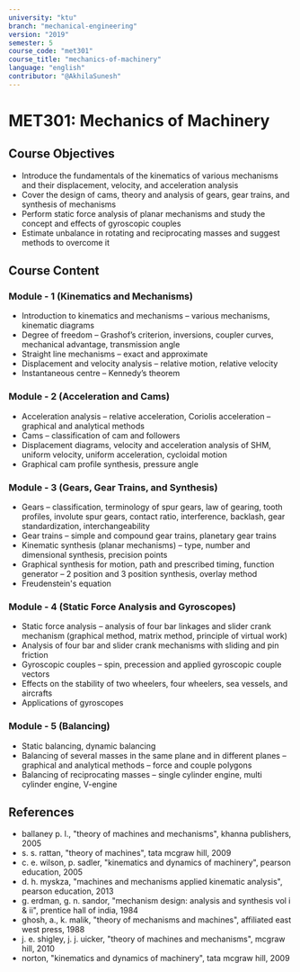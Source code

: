 ```yaml
---
university: "ktu"
branch: "mechanical-engineering"
version: "2019"
semester: 5
course_code: "met301"
course_title: "mechanics-of-machinery"
language: "english"
contributor: "@AkhilaSunesh"
---
```


# MET301: Mechanics of Machinery

## Course Objectives

* Introduce the fundamentals of the kinematics of various mechanisms and their displacement, velocity, and acceleration analysis  
* Cover the design of cams, theory and analysis of gears, gear trains, and synthesis of mechanisms  
* Perform static force analysis of planar mechanisms and study the concept and effects of gyroscopic couples  
* Estimate unbalance in rotating and reciprocating masses and suggest methods to overcome it  

## Course Content

### Module - 1 (Kinematics and Mechanisms)

* Introduction to kinematics and mechanisms – various mechanisms, kinematic diagrams  
* Degree of freedom – Grashof’s criterion, inversions, coupler curves, mechanical advantage, transmission angle  
* Straight line mechanisms – exact and approximate  
* Displacement and velocity analysis – relative motion, relative velocity  
* Instantaneous centre – Kennedy’s theorem  

### Module - 2 (Acceleration and Cams)

* Acceleration analysis – relative acceleration, Coriolis acceleration – graphical and analytical methods  
* Cams – classification of cam and followers  
* Displacement diagrams, velocity and acceleration analysis of SHM, uniform velocity, uniform acceleration, cycloidal motion  
* Graphical cam profile synthesis, pressure angle  

### Module - 3 (Gears, Gear Trains, and Synthesis)

* Gears – classification, terminology of spur gears, law of gearing, tooth profiles, involute spur gears, contact ratio, interference, backlash, gear standardization, interchangeability  
* Gear trains – simple and compound gear trains, planetary gear trains  
* Kinematic synthesis (planar mechanisms) – type, number and dimensional synthesis, precision points  
* Graphical synthesis for motion, path and prescribed timing, function generator – 2 position and 3 position synthesis, overlay method  
* Freudenstein's equation  

### Module - 4 (Static Force Analysis and Gyroscopes)

* Static force analysis – analysis of four bar linkages and slider crank mechanism (graphical method, matrix method, principle of virtual work)  
* Analysis of four bar and slider crank mechanisms with sliding and pin friction  
* Gyroscopic couples – spin, precession and applied gyroscopic couple vectors  
* Effects on the stability of two wheelers, four wheelers, sea vessels, and aircrafts  
* Applications of gyroscopes  

### Module - 5 (Balancing)

* Static balancing, dynamic balancing  
* Balancing of several masses in the same plane and in different planes – graphical and analytical methods – force and couple polygons  
* Balancing of reciprocating masses – single cylinder engine, multi cylinder engine, V-engine  

## References

* ballaney p. l., "theory of machines and mechanisms", khanna publishers, 2005  
* s. s. rattan, "theory of machines", tata mcgraw hill, 2009  
* c. e. wilson, p. sadler, "kinematics and dynamics of machinery", pearson education, 2005  
* d. h. myskza, "machines and mechanisms applied kinematic analysis", pearson education, 2013  
* g. erdman, g. n. sandor, "mechanism design: analysis and synthesis vol i & ii", prentice hall of india, 1984  
* ghosh, a., k. malik, "theory of mechanisms and machines", affiliated east west press, 1988  
* j. e. shigley, j. j. uicker, "theory of machines and mechanisms", mcgraw hill, 2010  
* norton, "kinematics and dynamics of machinery", tata mcgraw hill, 2009  
